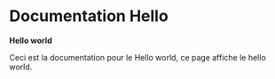 # Documentation Hello

**Hello world**

Ceci est la documentation pour le Hello world, ce page affiche le hello world.